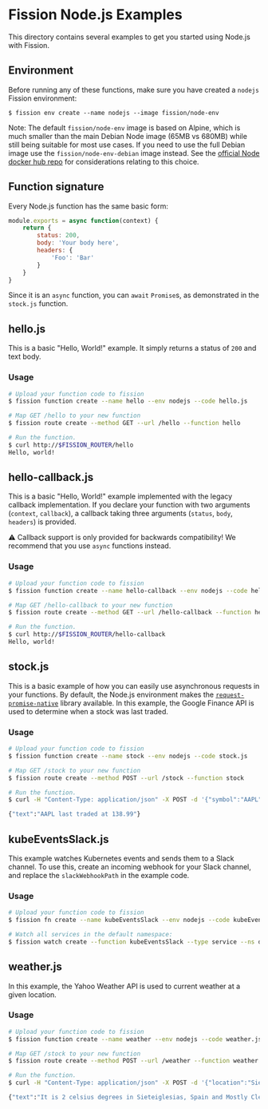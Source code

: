 # Fission Node.js Examples

This directory contains several examples to get you started using Node.js with Fission.

## Environment

Before running any of these functions, make sure you have created a `nodejs` Fission environment:

```
$ fission env create --name nodejs --image fission/node-env
```

Note: The default `fission/node-env` image is based on Alpine, which is much smaller than the main Debian Node image (65MB vs 680MB) while still being suitable for most use cases.
If you need to use the full Debian image use the `fission/node-env-debian` image instead.
See the [official Node docker hub repo](https://hub.docker.com/_/node/) for considerations 
relating to this choice.

## Function signature

Every Node.js function has the same basic form:

```javascript
module.exports = async function(context) {
    return {
        status: 200,
        body: 'Your body here',
        headers: {
            'Foo': 'Bar'
        }
    }    
}
```

Since it is an `async` function, you can `await` `Promise`s, as demonstrated in the `stock.js` function.

## hello.js

This is a basic "Hello, World!" example. It simply returns a status of `200` and text body.

### Usage

```bash
# Upload your function code to fission
$ fission function create --name hello --env nodejs --code hello.js

# Map GET /hello to your new function
$ fission route create --method GET --url /hello --function hello

# Run the function.
$ curl http://$FISSION_ROUTER/hello
Hello, world!
```

## hello-callback.js

This is a basic "Hello, World!" example implemented with the legacy callback implementation. If you declare your function with two arguments (`context`, `callback`), a callback taking three arguments (`status`, `body`, `headers`) is provided.

⚠️️ Callback support is only provided for backwards compatibility! We recommend that you use `async` functions instead.

### Usage

```bash
# Upload your function code to fission
$ fission function create --name hello-callback --env nodejs --code hello-callback.js

# Map GET /hello-callback to your new function
$ fission route create --method GET --url /hello-callback --function hello-callback

# Run the function.
$ curl http://$FISSION_ROUTER/hello-callback
Hello, world!
```

## stock.js

This is a basic example of how you can easily use asynchronous requests in your functions. By default, the Node.js environment makes the [`request-promise-native`](https://github.com/request/request-promise-native) library available. In this example, the Google Finance API is used to determine when a stock was last traded.

### Usage

```bash
# Upload your function code to fission
$ fission function create --name stock --env nodejs --code stock.js

# Map GET /stock to your new function
$ fission route create --method POST --url /stock --function stock

# Run the function.
$ curl -H "Content-Type: application/json" -X POST -d '{"symbol":"AAPL"}' http://$FISSION_ROUTER/stock

{"text":"AAPL last traded at 138.99"}
```

## kubeEventsSlack.js

This example watches Kubernetes events and sends them to a Slack channel. To use this, create an incoming webhook for your Slack channel, and replace the `slackWebhookPath` in the example code.

### Usage

```bash
# Upload your function code to fission
$ fission fn create --name kubeEventsSlack --env nodejs --code kubeEventsSlack.js

# Watch all services in the default namespace:
$ fission watch create --function kubeEventsSlack --type service --ns default
```

## weather.js

In this example, the Yahoo Weather API is used to current weather at a given location.

### Usage

```bash
# Upload your function code to fission
$ fission function create --name weather --env nodejs --code weather.js

# Map GET /stock to your new function
$ fission route create --method POST --url /weather --function weather

# Run the function.
$ curl -H "Content-Type: application/json" -X POST -d '{"location":"Sieteiglesias, Spain"}' http://$FISSION_ROUTER/weather

{"text":"It is 2 celsius degrees in Sieteiglesias, Spain and Mostly Clear"}
```